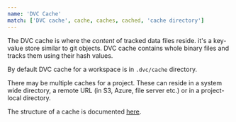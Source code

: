 ```yaml
---
name: 'DVC Cache'
match: ['DVC cache', cache, caches, cached, 'cache directory']
---
```


The DVC cache is where the *content* of tracked data files reside. it's a
key-value store similar to git objects. DVC cache contains whole binary files
and tracks them using their hash values.

By default DVC cache for a <abbr>workspace</abbr> is in `.dvc/cache` directory. 

There may be multiple caches for a <abbr>project</abbr>. These can reside in a
system wide directory, a <abbr>remote</abbr> URL (in S3, Azure, file server
etc.) or in a project-local directory. 

The structure of a cache is documented 
[here](/doc/user-guide/project-structure/internal-files#structure-of-the-cache-directory).

